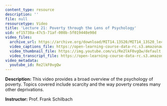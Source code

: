 ```yaml
---
content_type: resource
description: ''
file: null
resourcetype: Video
title: 'Lecture 21: Poverty through the Lens of Psychology'
uid: ef15738a-47c5-71af-008b-5f019448e98d
video_files:
  archive_url: https://archive.org/download/MIT14.13S20/MIT14_13S20_lec21_300k.mp4
  video_captions_file: https://open-learning-course-data-rc.s3.amazonaws.com/14-13-psychology-and-economics-spring-2020/57c4f3509e755723a0a906af1a258e18_Re2lkF0vgQw.vtt
  video_thumbnail_file: https://img.youtube.com/vi/Re2lkF0vgQw/default.jpg
  video_transcript_file: https://open-learning-course-data-rc.s3.amazonaws.com/14-13-psychology-and-economics-spring-2020/68c083e57dc5e82b6c60c5db4c20da63_Re2lkF0vgQw.pdf
video_metadata:
  youtube_id: Re2lkF0vgQw
---
```


**Description:** This video provides a broad overview of the psychology of poverty. Topics covered include scarcity and the way poverty creates many other deprivations.

**Instructor:** Prof. Frank Schilbach